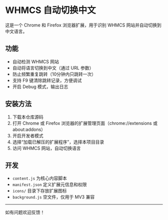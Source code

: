 # WHMCS 自动切换中文

这是一个 Chrome 和 Firefox 浏览器扩展，用于识别 WHMCS 网站并自动切换到中文语言。

## 功能

- 自动检测 WHMCS 网站
- 自动将语言切换到中文（通过 URL 参数）
- 防止频繁重复跳转（10分钟内只跳转一次）
- 支持 F9 键清除跳转记录，方便调试
- 开启 Debug 模式，输出日志

## 安装方法

1. 下载本仓库源码
2. 打开 Chrome 或 Firefox 浏览器的扩展管理页面（chrome://extensions 或 about:addons）
3. 开启开发者模式
4. 选择“加载已解压的扩展程序”，选择本项目目录
5. 访问 WHMCS 网站，自动切换语言

## 开发

- `content.js` 为核心内容脚本
- `manifest.json` 定义扩展元信息和权限
- `icons/` 目录下存放扩展图标
- `background.js` 空文件，仅用于 MV3 兼容

---

如有问题欢迎反馈！
